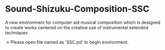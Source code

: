 # Sound-Shizuku-Composition-SSC
A new environment for computer aid musical composition which is designed to create works centered on the creative use of instrumental extended techniques

-> Please open file named as 'SSC.pd' to begin environment.
